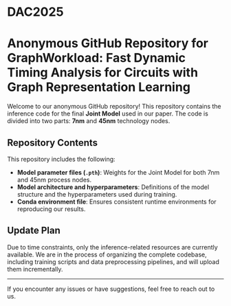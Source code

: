 # DAC2025
# Anonymous GitHub Repository for GraphWorkload: Fast Dynamic Timing Analysis for Circuits with Graph Representation Learning

Welcome to our anonymous GitHub repository! This repository contains the inference code for the final **Joint Model** used in our paper. The code is divided into two parts: **7nm** and **45nm** technology nodes.

## Repository Contents

This repository includes the following:

- **Model parameter files (`.pth`)**: Weights for the Joint Model for both 7nm and 45nm process nodes.
- **Model architecture and hyperparameters**: Definitions of the model structure and the hyperparameters used during training.
- **Conda environment file**: Ensures consistent runtime environments for reproducing our results.

## Update Plan

Due to time constraints, only the inference-related resources are currently available. We are in the process of organizing the complete codebase, including training scripts and data preprocessing pipelines, and will upload them incrementally.

---

If you encounter any issues or have suggestions, feel free to reach out to us.
